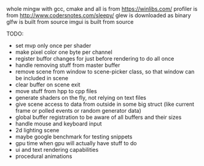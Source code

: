whole mingw with gcc, cmake and all is from https://winlibs.com/
profiler is from http://www.codersnotes.com/sleepy/
glew is downloaded as binary
glfw is built from source
imgui is built from source


TODO:
 - set mvp only once per shader
 - make pixel color one byte per channel
 - register buffor changes for just before rendering to do all once
 - handle removing stuff from master buffer
 - remove scene from window to scene-picker class, so that window can be included in scene
 - clear buffer on scene exit
 - move stuff from hpp to cpp files
 - generate shaders on the fly, not relying on text files
 - give scene access to data from outside in some big struct (like current frame or polled events or random generator data) 
 - global buffer registration to be aware of all buffers and their sizes
 - handle mouse and keyboard input
 - 2d lighting scene 
 - maybe google benchmark for testing snippets
 - gpu time when gpu will actually have stuff to do
 - ui and text rendering capabilities
 - procedural animations
